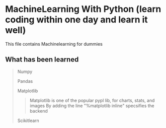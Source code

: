 # MachineLearning With Python (learn coding within one day and learn it well)

This file contains Machinelearning for dummies
 
 ## What  has been learned

>  Numpy
>>
>   Pandas
>>
>   Matplotlib
>>  Matplotlib is one of the popular pypl lib, for charts, stats, and images
>>  By adding the line "%matplotlib inline" specsifies the backend
>> 
>>
>   Scikitlearn